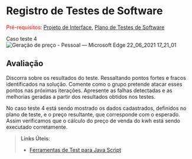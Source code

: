 # Registro de Testes de Software

<span style="color:red">Pré-requisitos: <a href="3-Projeto de Interface.md"> Projeto de Interface</a></span>, <a href="8-Plano de Testes de Software.md"> Plano de Testes de Software</a>


Caso teste 4
![Geração de preço - Pessoal — Microsoft​ Edge 22_06_2021 17_21_01](https://user-images.githubusercontent.com/81269914/122993988-54fae180-d37e-11eb-947b-1d0c9acbfee8.png)


## Avaliação

Discorra sobre os resultados do teste. Ressaltando pontos fortes e fracos identificados na solução. Comente como o grupo pretende atacar esses pontos nas próximas iterações. Apresente as falhas detectadas e as melhorias geradas a partir dos resultados obtidos nos testes.


No caso teste 4 está sendo mostrado os dados cadastrados, definidos no plano de teste, e o preço resultante, que corresponde com  o esperado. Assim verificamos que o cálculo do preço de venda do kwh está sendo executado corretamente. 

> **Links Úteis**:
> - [Ferramentas de Test para Java Script](https://geekflare.com/javascript-unit-testing/)
